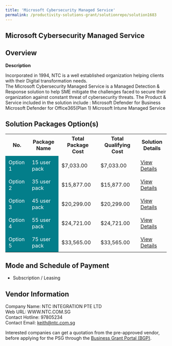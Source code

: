 ```yaml
---
title: 'Microsoft Cybersecurity Managed Service'
permalink: /productivity-solutions-grant/solutionrepo/solution1683
---
```


## Microsoft Cybersecurity Managed Service

## Overview

**Description**

Incorporated in 1994, NTC is a well established organization helping clients with their Digital transformation needs.  
The Microsoft Cybersecurity Managed Service is a Managed Detection & Response solution to help SME mitigate the challenges faced to secure their organization against constant threat of cybersecurity threats. The Product & Service included in the solution include :
Microsoft Defender for Business
Microsoft Defender for Office365(Plan 1)
Microsoft Intune
Managed Service

## Solution Packages Option(s)

<table>
<tr>
<th><b>No.</b></th>
<th><b>Package Name</b></th>
<th><b>Total Package Cost</b></th>
<th><b>Total Qualifying Cost</b></th>
<th><b>Solution Details</b></th>
</tr>
<tr>
<td style='padding: 10px; background-color: #037E8A; color: #FFFFFF;'>Option 1</td>
<td style='padding: 10px; background-color: #037E8A; color: #FFFFFF;'>15 user pack</td>
<td style='padding: 10px;'>$7,033.00</td>
<td style='padding: 10px;'>$7,033.00</td>
<td style='padding: 10px;'><a href='/images/psg/NTC_Integration_Microsoft_Cybersecurity_ManagedService_Desensitised_Annex3_Part1.pdf' target='_blank'>View Details</a></td>
</tr>
<tr>
<td style='padding: 10px; background-color: #037E8A; color: #FFFFFF;'>Option 2</td>
<td style='padding: 10px; background-color: #037E8A; color: #FFFFFF;'>35 user pack</td>
<td style='padding: 10px;'>$15,877.00</td>
<td style='padding: 10px;'>$15,877.00</td>
<td style='padding: 10px;'><a href='/images/psg/NTC_Integration_Microsoft_Cybersecurity_ManagedService_Desensitised_Annex3_Part2.pdf' target='_blank'>View Details</a></td>
</tr>
<tr>
<td style='padding: 10px; background-color: #037E8A; color: #FFFFFF;'>Option 3</td>
<td style='padding: 10px; background-color: #037E8A; color: #FFFFFF;'>45 user pack</td>
<td style='padding: 10px;'>$20,299.00</td>
<td style='padding: 10px;'>$20,299.00</td>
<td style='padding: 10px;'><a href='/images/psg/NTC_Integration_Microsoft_Cybersecurity_ManagedService_Desensitised_Annex3_Part3.pdf' target='_blank'>View Details</a></td>
</tr>
<tr>
<td style='padding: 10px; background-color: #037E8A; color: #FFFFFF;'>Option 4</td>
<td style='padding: 10px; background-color: #037E8A; color: #FFFFFF;'>55 user pack</td>
<td style='padding: 10px;'>$24,721.00</td>
<td style='padding: 10px;'>$24,721.00</td>
<td style='padding: 10px;'><a href='/images/psg/NTC_Integration_Microsoft_Cybersecurity_ManagedService_Desensitised_Annex3_Part4.pdf' target='_blank'>View Details</a></td>
</tr>
<tr>
<td style='padding: 10px; background-color: #037E8A; color: #FFFFFF;'>Option 5</td>
<td style='padding: 10px; background-color: #037E8A; color: #FFFFFF;'>75 user pack</td>
<td style='padding: 10px;'>$33,565.00</td>
<td style='padding: 10px;'>$33,565.00</td>
<td style='padding: 10px;'><a href='/images/psg/NTC_Integration_Microsoft_Cybersecurity_ManagedService_Desensitised_Annex3_Part5.pdf' target='_blank'>View Details</a></td>
</tr>
</table>

## Mode and Schedule of Payment

 - Subscription / Leasing

## Vendor Information

 Company Name: NTC INTEGRATION PTE LTD<br>Web URL: WWW.NTC.COM.SG <br>Contact Hotline: 97805234 <br>Contact Email: keith@ntc.com.sg <br>

Interested companies can get a quotation from the pre-approved vendor, before applying for the PSG through the <a href='https://www.businessgrants.gov.sg/' target='_blank' rel='noopener'>Business Grant Portal (BGP)</a>.

<script src="/jquery/resize-tables.js"></script>
